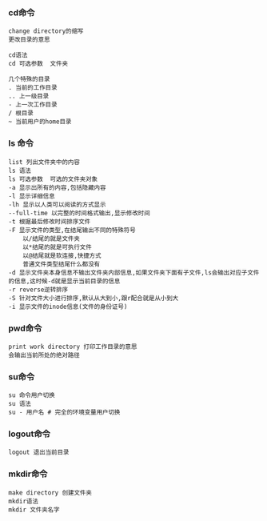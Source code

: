 ### cd命令
```
change directory的缩写
更改目录的意思

cd语法
cd 可选参数  文件夹

几个特殊的目录
. 当前的工作目录
.. 上一级目录
- 上一次工作目录
/ 根目录
~ 当前用户的home目录
```

### ls 命令
```
list 列出文件夹中的内容
ls 语法
ls 可选参数  可选的文件夹对象
-a 显示出所有的内容,包括隐藏内容
-l 显示详细信息
-lh 显示以人类可以阅读的方式显示
--full-time 以完整的时间格式输出,显示修改时间
-t 根据最后修改时间排序文件
-F 显示文件的类型,在结尾输出不同的特殊符号
	以/结尾的就是文件夹
	以*结尾的就是可执行文件
	以@结尾就是软连接,快捷方式
	普通文件类型结尾什么都没有
-d 显示文件夹本身信息不输出文件夹内部信息,如果文件夹下面有子文件,ls会输出对应子文件的信息,这时候-d就是显示当前目录的信息
-r reverse逆转排序
-S 针对文件大小进行排序,默认从大到小,跟r配合就是从小到大
-i 显示文件的inode信息(文件的身份证号)
```

### pwd命令
```
print work directory 打印工作目录的意思
会输出当前所处的绝对路径
```

### su命令
```
su 命令用户切换
su 语法
su - 用户名 # 完全的环境变量用户切换
```

### logout命令
```
logout 退出当前目录
```

### mkdir命令
```
make directory 创建文件夹
mkdir语法
mkdir 文件夹名字
```